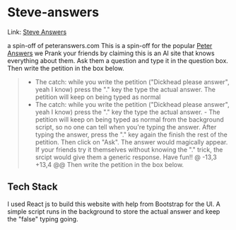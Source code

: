 # Steve-answers
Link: [Steve Answers](https://arya002.github.io/Steve-answers/)

a spin-off of peteranswers.com
This is a spin-off for the popular [Peter Answers](https://peteranswers.com/) we
Prank your friends by claiming this is an AI site that knows everything about them.
Ask them a question and type it in the question box.
Then write the petition in the box below.
> - The catch: while you write the petition ("Dickhead please answer", yeah I know) press the "." key the type the actual answer. The petition will keep on being typed as normal
> - The catch: while you write the petition ("Dickhead please answer", yeah I know) press the "." key the type the actual answer. - The petition will keep on being typed as normal
> from the background script, so no one can tell when you're typing the answer. After typing the answer, press the "." key again the finish the rest of the petition. Then click on
> "Ask". The answer would magically appear. If your friends try it themselves without knowing the "." trick, the srcipt would give them a generic response.
> Have fun!!
@ -13,3 +13,4 @@ Then write the petition in the box below.
## Tech Stack

I used React js to build this website with help from Bootstrap for the UI.
A simple script runs in the background to store the actual answer and keep the "false" typing going.
